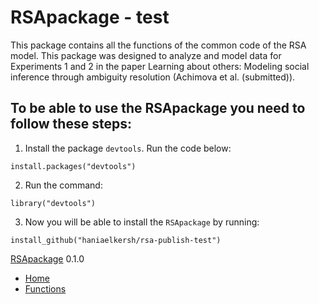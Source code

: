 # RSApackage - test

This package contains all the functions of the common code of the RSA model. This package was designed to analyze and model data for Experiments 1 and 2 in the paper Learning about others: Modeling social inference through ambiguity resolution (Achimova et al. (submitted)).

## To be able to use the RSApackage you need to follow these steps:
1. Install the package `devtools`.
Run the code below:
```
install.packages("devtools")
```

2. Run the command:
```
library("devtools")
```

3. Now you will be able to install the `RSApackage` by running:
```
install_github("haniaelkersh/rsa-publish-test")
```
[RSApackage](https://haniaelkersh.github.io/RSApack.github.io/) 0.1.0

-   [Home](https://haniaelkersh.github.io/RSApack.github.io/index.html)
-   [Functions](https://haniaelkersh.github.io/RSApack.github.io/reference/index.html)

